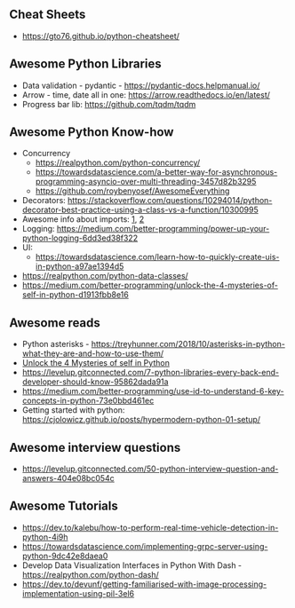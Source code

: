 ## Cheat Sheets
* https://gto76.github.io/python-cheatsheet/

## Awesome Python Libraries
* Data validation - pydantic - https://pydantic-docs.helpmanual.io/
* Arrow - time, date all in one: https://arrow.readthedocs.io/en/latest/
* Progress bar lib: https://github.com/tqdm/tqdm

## Awesome Python Know-how 
* Concurrency 
  * https://realpython.com/python-concurrency/
  * https://towardsdatascience.com/a-better-way-for-asynchronous-programming-asyncio-over-multi-threading-3457d82b3295
  * https://github.com/roybenyosef/AwesomeEverything
* Decorators: https://stackoverflow.com/questions/10294014/python-decorator-best-practice-using-a-class-vs-a-function/10300995
* Awesome info about imports: [1](https://www.devdungeon.com/content/python-import-syspath-and-pythonpath-tutorial), [2](https://stackoverflow.com/questions/14132789/relative-imports-for-the-billionth-time)
* Logging: https://medium.com/better-programming/power-up-your-python-logging-6dd3ed38f322
* UI:
  * https://towardsdatascience.com/learn-how-to-quickly-create-uis-in-python-a97ae1394d5
* https://realpython.com/python-data-classes/
* https://medium.com/better-programming/unlock-the-4-mysteries-of-self-in-python-d1913fbb8e16

## Awesome reads
* Python asterisks - https://treyhunner.com/2018/10/asterisks-in-python-what-they-are-and-how-to-use-them/
* [Unlock the 4 Mysteries of self in Python](https://link.medium.com/P96rqnmH44)
* https://levelup.gitconnected.com/7-python-libraries-every-back-end-developer-should-know-95862dada91a
* https://medium.com/better-programming/use-id-to-understand-6-key-concepts-in-python-73e0bbd461ec
* Getting started with python: https://cjolowicz.github.io/posts/hypermodern-python-01-setup/

## Awesome interview questions
* https://levelup.gitconnected.com/50-python-interview-question-and-answers-404e08bc054c

## Awesome Tutorials
* https://dev.to/kalebu/how-to-perform-real-time-vehicle-detection-in-python-4i9h
* https://towardsdatascience.com/implementing-grpc-server-using-python-9dc42e8daea0
* Develop Data Visualization Interfaces in Python With Dash - https://realpython.com/python-dash/
* https://dev.to/devunf/getting-familiarised-with-image-processing-implementation-using-pil-3el6
